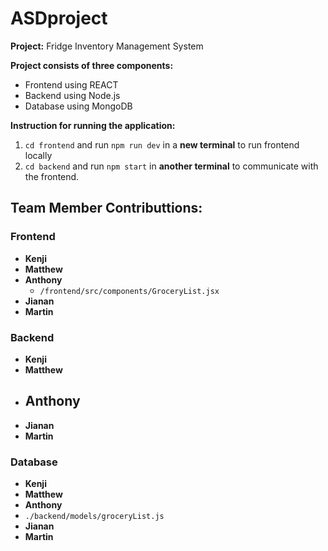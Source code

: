 # ASDproject
**Project:** Fridge Inventory Management System

**Project consists of three components:**
- Frontend using REACT
- Backend using Node.js
- Database using MongoDB

**Instruction for running the application:**
1. `cd frontend` and run `npm run dev` in a **new terminal** to run frontend locally
2. `cd backend` and run `npm start` in **another terminal** to communicate with the frontend.


## Team Member Contributtions:
### Frontend
- **Kenji**
- **Matthew**
- **Anthony**
    - `/frontend/src/components/GroceryList.jsx`
- **Jianan**
- **Martin**

### Backend
- **Kenji**
- **Matthew**
- **Anthony**
    -  
- **Jianan**
- **Martin**

### Database
- **Kenji**
- **Matthew**
- **Anthony**
 - `./backend/models/groceryList.js`
- **Jianan**
- **Martin**
